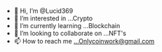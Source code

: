 - 👋 Hi, I’m @Lucid369
- 👀 I’m interested in ...Crypto
- 🌱 I’m currently learning ...Blockchain
- 💞️ I’m looking to collaborate on ...NFT's
- 📫 How to reach me ...Onlycoinwork@gmail.com

<!---
Lucid369/Lucid369 is a ✨ special ✨ repository because its `README.md` (this file) appears on your GitHub profile.
You can click the Preview link to take a look at your changes.
--->

